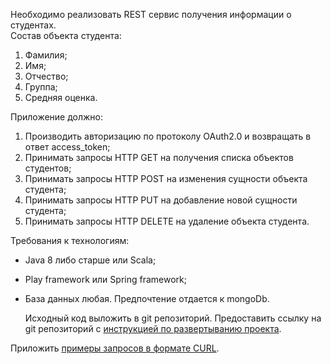 Необходимо	реализовать	REST	сервис	получения	информации	о студентах.		
Состав	объекта	студента:
1.	Фамилия;
2.	Имя;
3.	Отчество;
4.	Группа;
5.	Средняя	оценка.

Приложение	должно:

1.	Производить	авторизацию	по	протоколу	OAuth2.0	и	возвращать	в ответ	access_token;
2.	Принимать	запросы	HTTP	GET	на	получения	списка	объектов студентов;
3.	Принимать	запросы	HTTP	POST	на	изменения	сущности	объекта студента;
4.	Принимать	запросы	HTTP	PUT	на	добавление	новой	сущности	студента;
5.	Принимать	запросы	HTTP	DELETE	на	удаление	объекта	студента.

Требования	к	технологиям:
-	Java	8	либо	старше	или	Scala;
-	Play framework или Spring framework;
-	База	данных	любая.	Предпочтение	отдается	к	mongoDb.

     Исходный	код	выложить	в	git	репозиторий.
     Предоставить	ссылку	на	git	репозиторий	с	[инструкцией	по	развертыванию проекта](deploymentInstructions.md).

Приложить [примеры запросов в формате CURL](requestExamples.md).
